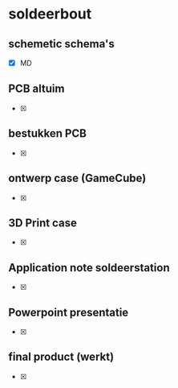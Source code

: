 # soldeerbout


## schemetic schema's ##
- [X] MD 

## PCB altuim ##
- [X] 

## bestukken PCB ##
- [X] 

## ontwerp case (GameCube) ##
- [X] 

## 3D Print case ##
- [X] 

## Application note soldeerstation ##
- [X] 

## Powerpoint presentatie ##
- [X] 

## final product (werkt) ##
- [X] 
